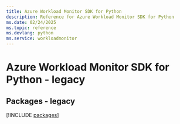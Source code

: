 ```yaml
---
title: Azure Workload Monitor SDK for Python
description: Reference for Azure Workload Monitor SDK for Python
ms.date: 02/24/2025
ms.topic: reference
ms.devlang: python
ms.service: workloadmonitor
---
```

# Azure Workload Monitor SDK for Python - legacy
## Packages - legacy
[!INCLUDE [packages](workload-monitor-index.md)]